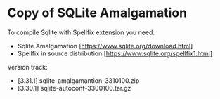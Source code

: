 # Copy of SQLite Amalgamation

To compile Sqlite with Spellfix extension you need:

* Sqlite Amalgamation [https://www.sqlite.org/download.html]
* Spellfix in source distribution [https://www.sqlite.org/spellfix1.html]

Version track:

+ [3.31.1] sqlite-amalgamantion-3310100.zip
+ [3.30.1] sqlite-autoconf-3300100.tar.gz


